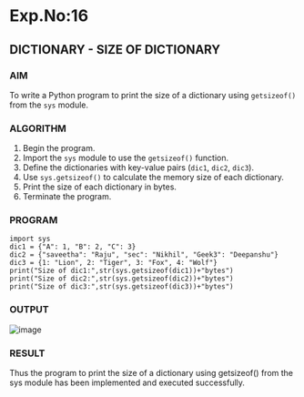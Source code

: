 # Exp.No:16  
## DICTIONARY - SIZE OF DICTIONARY

### AIM  
To write a Python program to print the size of a dictionary using `getsizeof()` from the `sys` module.

### ALGORITHM

1. Begin the program.  
2. Import the `sys` module to use the `getsizeof()` function.  
3. Define the dictionaries with key-value pairs (`dic1`, `dic2`, `dic3`).  
4. Use `sys.getsizeof()` to calculate the memory size of each dictionary.  
5. Print the size of each dictionary in bytes.  
6. Terminate the program.

### PROGRAM

```
import sys
dic1 = {"A": 1, "B": 2, "C": 3} 
dic2 = {"saveetha": "Raju", "sec": "Nikhil", "Geek3": "Deepanshu"}
dic3 = {1: "Lion", 2: "Tiger", 3: "Fox", 4: "Wolf"}
print("Size of dic1:",str(sys.getsizeof(dic1))+"bytes")
print("Size of dic2:",str(sys.getsizeof(dic2))+"bytes") 
print("Size of dic3:",str(sys.getsizeof(dic3))+"bytes")
```

### OUTPUT
![image](https://github.com/user-attachments/assets/a230c057-d85a-4716-9c22-c3131fd19eaa)

### RESULT
Thus the program to print the size of a dictionary using getsizeof() from the sys module has been implemented and executed successfully.
